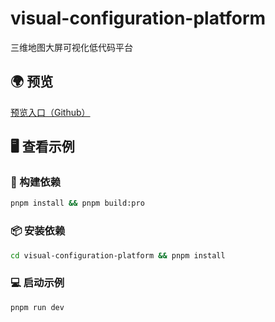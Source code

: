 # visual-configuration-platform
 三维地图大屏可视化低代码平台

 ## 🌍 预览

[预览入口（Github）](https://liamwu50.github.io/visual-configuration-platform/#/)

## 🖥 查看示例

### 🔨 构建依赖

```bash
pnpm install && pnpm build:pro
```

### 📦 安装依赖

```bash
cd visual-configuration-platform && pnpm install
```

### 💻 启动示例

```bash
pnpm run dev
```